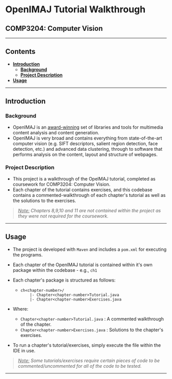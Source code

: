# OpenIMAJ Tutorial Walkthrough
## COMP3204: Computer Vision
---

## Contents

- **[Introduction](#introduction)**
  * **[Background](#background)**
  * **[Project Description](#project-description)**
- **[Usage](#usage)**

---

## Introduction

### Background

- OpenIMAJ is an [award-winning](http://www.acmmm11.org/content-awards-recognitions.html) set of libraries and tools for multimedia content analysis and content generation. 
- OpenIMAJ is very broad and contains everything from state-of-the-art computer vision (e.g. SIFT descriptors, salient region detection, face detection, etc.) and advanced data clustering, through to software that performs analysis on the content, layout and structure of webpages.

### Project Description

- This project is a walkthrough of the OpeIMAJ tutorial, completed as coursework for COMP3204: Computer Vision.
- Each chapter of the tutorial contains exercises, and this codebase contains a commented-walkthrough of each chapter's tutorial as well as the solutions to the exercises.

> <u>*Note:*</u> *Chapters 8,9,10 and 11 are not contained within the project as they were not required for the coursework.*

---
## Usage

- The project is developed with `Maven` and includes a `pom.xml` for executing the programs.

- Each chapter of the OpenIMAJ tutorial is contained within it's own package within the codebase - e.g., `ch1`

- Each chapter's package is structured as follows:

  - ```
    ch<chapter-number>/
    	|- Chapter<chapter-number>Tutorial.java
    	|- Chapter<chapter-number>Exercises.java
    ```

- Where:

  - `Chapter<chapter-number>Tutorial.java` : A commented walkthrough of the chapter.
  - `Chapter<chapter-number>Exercises.java` : Solutions to the chapter's exercises. 


- To run a chapter's tutorial/exercises, simply execute the file within the IDE in use.

> <u>*Note:*</u> *Some tutorials/exercises require certain pieces of code to be commented/uncommented for all of the code to be tested.*

---
